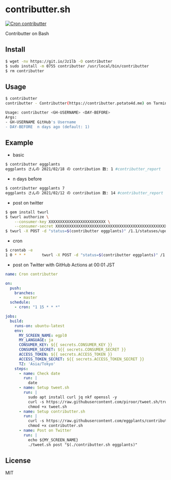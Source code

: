 # contributter.sh

[![Cron contributter](https://github.com/eggplants/contributter.sh/actions/workflows/cron.yml/badge.svg)](https://github.com/eggplants/contributter.sh/actions/workflows/cron.yml)

Contributter on Bash

## Install

```bash
$ wget -nv https://git.io/Jz1lb -O contributter
$ sudo install -m 0755 contributter /usr/local/bin/contributter
$ rm contributter
```

## Usage

```bash
$ contributter
contributter - Contributter(https://contributter.potato4d.me) on Tarminal

Usage: contributter <GH-USERNAME> <DAY-BEFORE>
Args:
- GH-USERNAME GitHub's Username
- DAY-BEFORE  n days ago (default: 1)
```


## Example

- basic

```bash
$ contributter eggplants
eggplants さんの 2021/02/18 の contribution 数: 1 #contributter_report
```

- n days before

```bash
$ contributter eggplants 7
eggplants さんの 2021/02/12 の contribution 数: 14 #contributter_report
```

- post on twitter

```bash
$ gem install twurl
$ twurl authorize \
    --consumer-key XXXXXXXXXXXXXXXXXXXXXXXXX \
    --consumer-secret XXXXXXXXXXXXXXXXXXXXXXXXXXXXXXXXXXXXXXXXXXXXXXXXXX
$ twurl -X POST -d "status=$(contributter eggplants)" /1.1/statuses/update.json
```

- cron

```bash
$ crontab -e
1 0 * * *       twurl -X POST -d "status=$(contributter eggplants)" /1.1/statuses/update.json
```

- post on Twitter with GitHub Actions at 00:01 JST

```yml
name: Cron contributter

on:
  push:
    branches:
      - master
  schedule:
    - cron: "1 15 * * *"

jobs:
  build:
    runs-on: ubuntu-latest
    env:
      MY_SCREEN_NAME: egpl0
      MY_LANGUAGE: ja
      CONSUMER_KEY: ${{ secrets.CONSUMER_KEY }}
      CONSUMER_SECRET: ${{ secrets.CONSUMER_SECRET }}
      ACCESS_TOKEN: ${{ secrets.ACCESS_TOKEN }}
      ACCESS_TOKEN_SECRET: ${{ secrets.ACCESS_TOKEN_SECRET }}
      TZ: 'Asia/Tokyo'
    steps:
      - name: Check date
        run: |
          date
      - name: Setup tweet.sh
        run: |
          sudo apt install curl jq nkf openssl -y
          curl -s https://raw.githubusercontent.com/piroor/tweet.sh/trunk/tweet.sh > tweet.sh
          chmod +x tweet.sh
      - name: Setup contributter.sh
        run: |
          curl -s https://raw.githubusercontent.com/eggplants/contributter.sh/master/contributter > contributter.sh
          chmod +x contributter.sh
      - name: Post on Twitter
        run: |
          echo ${MY_SCREEN_NAME}
          ./tweet.sh post "$(./contributter.sh eggplants)"
```

## License

MIT
